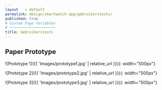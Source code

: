 ```yaml
---
layout   : default
permalink: design/smartwatch-app/gebruikerstests/
published: true
# Custom Page Variables
# ─────────────────────
title: Gebruikerstests
---
```


Paper Prototype
---------------

![Prototype 1]({{ 'Images/prototype1.jpg' | relative_url }}){: width="500px"}

![Prototype 2]({{ 'Images/prototype2.jpg' | relative_url }}){: width="500px"}

![Prototype 3]({{ 'Images/prototype3.jpg' | relative_url }}){: width="500px"}

